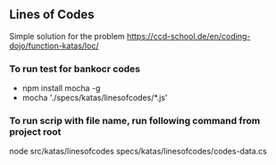## Lines of Codes
Simple solution for the problem https://ccd-school.de/en/coding-dojo/function-katas/loc/

### To run test for bankocr codes
- npm install mocha -g
- mocha './specs/katas/linesofcodes/*.js'

### To run scrip with file name, run following command from project root
node src/katas/linesofcodes specs/katas/linesofcodes/codes-data.cs